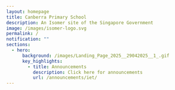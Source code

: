 ```yaml
---
layout: homepage
title: Canberra Primary School
description: An Isomer site of the Singapore Government
image: /images/isomer-logo.svg
permalink: /
notification: ""
sections:
  - hero:
      background: /images/Landing_Page_2025__29042025__1_.gif
      key_highlights:
        - title: Announcements
          description: Click here for announcements
          url: /announcements/iet/
---
```

